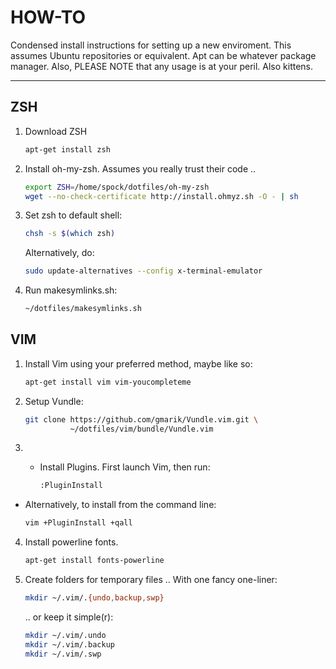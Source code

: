 HOW-TO
======

Condensed install instructions for setting up a new enviroment.
This assumes Ubuntu repositories or equivalent. Apt can be whatever package
manager. Also, PLEASE NOTE that any usage is at your peril. Also kittens.

--------------------------------------------------------------------------------


ZSH
---

1. Download ZSH

    ```bash
    apt-get install zsh
    ```
    
2. Install oh-my-zsh. Assumes you really trust their code ..

    ```bash
    export ZSH=/home/spock/dotfiles/oh-my-zsh
    wget --no-check-certificate http://install.ohmyz.sh -O - | sh
    ```

3. Set zsh to default shell:

    ```bash
    chsh -s $(which zsh)
    ```

   Alternatively, do:

    ```bash
    sudo update-alternatives --config x-terminal-emulator
    ```

4. Run makesymlinks.sh:

    ```bash
    ~/dotfiles/makesymlinks.sh
    ```


VIM
---

1. Install Vim using your preferred method, maybe like so:

    ```bash
    apt-get install vim vim-youcompleteme
    ```

2. Setup Vundle:

    ```bash
    git clone https://github.com/gmarik/Vundle.vim.git \
              ~/dotfiles/vim/bundle/Vundle.vim
    ```

3.  * Install Plugins. First launch Vim, then run:

        ```bash
        :PluginInstall
        ```

   * Alternatively, to install from the command line:

        ```bash
        vim +PluginInstall +qall
        ```

4. Install powerline fonts.

    ```bash
    apt-get install fonts-powerline 
    ```

5. Create folders for temporary files
   .. With one fancy one-liner:

    ```bash
    mkdir ~/.vim/.{undo,backup,swp}
    ```

   .. or keep it simple(r):

    ```bash
    mkdir ~/.vim/.undo
    mkdir ~/.vim/.backup
    mkdir ~/.vim/.swp
    ```
